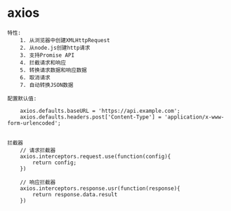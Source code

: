 
# axios
    
    特性:
        1. 从浏览器中创建XMLHttpRequest
        2. 从node.js创建http请求
        3. 支持Promise API
        4. 拦截请求和响应
        5. 转换请求数据和响应数据
        6. 取消请求
        7. 自动转换JSON数据
            
    配置默认值:
        
        axios.defaults.baseURL = 'https://api.example.com';
        axios.defaults.headers.post['Content-Type'] = 'application/x-www-form-urlencoded';
        
        
    拦截器
        // 请求拦截器
        axios.interceptors.request.use(function(config){
            return config;
        })
        
        // 响应拦截器
        axios.interceptors.response.usr(function(response){
            return response.data.result
        })